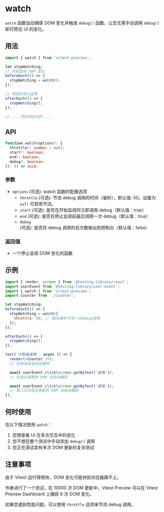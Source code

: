 # watch

`watch` 函数自动捕获 DOM 变化并触发 `debug()` 函数，让您无需手动调用 `debug()` 即可预览 UI 的变化。

## 用法

```js
import { watch } from 'vitest-preview';

let stopWatching;
// 开始监视 DOM 变化
beforeEach(() => {
  stopWatching = watch();
});

// 完成后停止监视
afterEach(() => {
  stopWatching();
});

// ... 您的测试代码 ...
```

## API

```ts
function watch(options?: {
  throttle?: number | null;
  start?: boolean;
  end?: boolean;
  debug?: boolean;
}): () => void;
```

### 参数

- `options` (可选): watch 函数的配置选项
  - `throttle` (可选): 节流 debug 调用的时间（毫秒），默认值: 50。设置为 `null` 可禁用节流。
  - `start` (可选): 是否在开始监视时立即调用 debug（默认值：true）
  - `end` (可选): 是否在停止监视前最后调用一次 debug（默认值：true）
  - `debug` (可选): 是否将 debug 调用的总次数输出到控制台（默认值：false）

### 返回值

- 一个停止监视 DOM 变化的函数

## 示例

```js
import { render, screen } from '@testing-library/react';
import userEvent from '@testing-library/user-event';
import { watch } from 'vitest-preview';
import Counter from './Counter';

let stopWatching;
beforeEach(() => {
  stopWatching = watch({
    throttle: 50, // 每50毫秒节流一次debug调用
  });
});

afterEach(() => {
  stopWatching();
});

test('计数器递增', async () => {
  render(<Counter />);
  // 初始渲染会自动捕获

  await userEvent.click(screen.getByText('递增'));
  // 点击后更新的 DOM 会自动捕获

  await userEvent.click(screen.getByText('递增'));
  // 第二次点击后更新的 DOM 会自动捕获
});
```

## 何时使用

在以下情况使用 `watch`：

1. 您想查看 UI 在多次交互中的变化
2. 您不想在整个测试中手动添加 `debug()` 调用
3. 您正在调试具有多次 DOM 更新的复杂测试

## 注意事项

由于 Vitest 运行得很快，DOM 变化可能快到浏览器跟不上。

作者进行了一个测试，在 10000 次 DOM 更新中，Vitest Preview 可以在 Vitest Preview Dashboard 上捕获 6 次 DOM 变化。

如果您遇到性能问题，可以使用 `throttle` 选项来节流 debug 调用。
